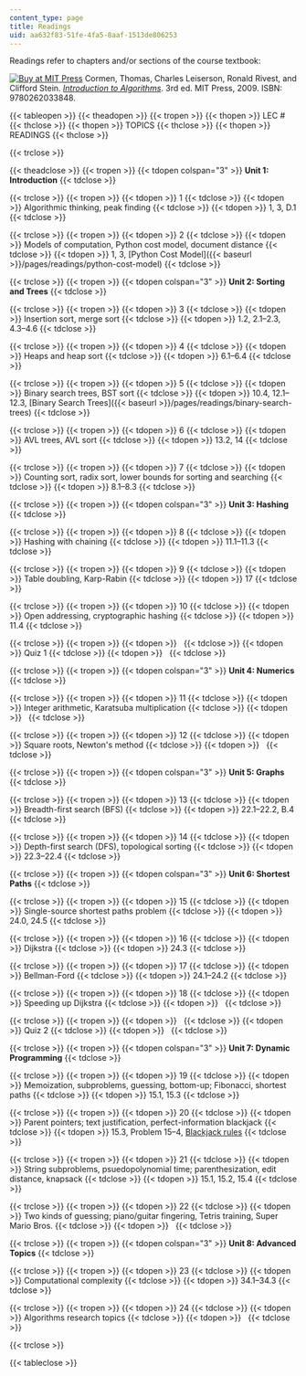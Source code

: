```yaml
---
content_type: page
title: Readings
uid: aa632f83-51fe-4fa5-8aaf-1513de806253
---
```


Readings refer to chapters and/or sections of the course textbook:

[![Buy at MIT Press](/images/mp_logo.gif)](https://mitpress.mit.edu/9780262033848) Cormen, Thomas, Charles Leiserson, Ronald Rivest, and Clifford Stein. [_Introduction to Algorithms_](https://mitpress.mit.edu/9780262033848). 3rd ed. MIT Press, 2009. ISBN: 9780262033848.

{{< tableopen >}}
{{< theadopen >}}
{{< tropen >}}
{{< thopen >}}
LEC #
{{< thclose >}}
{{< thopen >}}
TOPICS
{{< thclose >}}
{{< thopen >}}
READINGS
{{< thclose >}}

{{< trclose >}}

{{< theadclose >}}
{{< tropen >}}
{{< tdopen colspan="3" >}}
**Unit 1: Introduction**
{{< tdclose >}}

{{< trclose >}}
{{< tropen >}}
{{< tdopen >}}
1
{{< tdclose >}}
{{< tdopen >}}
Algorithmic thinking, peak finding
{{< tdclose >}}
{{< tdopen >}}
1, 3, D.1
{{< tdclose >}}

{{< trclose >}}
{{< tropen >}}
{{< tdopen >}}
2
{{< tdclose >}}
{{< tdopen >}}
Models of computation, Python cost model, document distance
{{< tdclose >}}
{{< tdopen >}}
1, 3, [Python Cost Model]({{< baseurl >}}/pages/readings/python-cost-model)
{{< tdclose >}}

{{< trclose >}}
{{< tropen >}}
{{< tdopen colspan="3" >}}
**Unit 2: Sorting and Trees**
{{< tdclose >}}

{{< trclose >}}
{{< tropen >}}
{{< tdopen >}}
3
{{< tdclose >}}
{{< tdopen >}}
Insertion sort, merge sort
{{< tdclose >}}
{{< tdopen >}}
1.2, 2.1–2.3, 4.3–4.6
{{< tdclose >}}

{{< trclose >}}
{{< tropen >}}
{{< tdopen >}}
4
{{< tdclose >}}
{{< tdopen >}}
Heaps and heap sort
{{< tdclose >}}
{{< tdopen >}}
6.1–6.4
{{< tdclose >}}

{{< trclose >}}
{{< tropen >}}
{{< tdopen >}}
5
{{< tdclose >}}
{{< tdopen >}}
Binary search trees, BST sort
{{< tdclose >}}
{{< tdopen >}}
10.4, 12.1–12.3, [Binary Search Trees]({{< baseurl >}}/pages/readings/binary-search-trees)
{{< tdclose >}}

{{< trclose >}}
{{< tropen >}}
{{< tdopen >}}
6
{{< tdclose >}}
{{< tdopen >}}
AVL trees, AVL sort
{{< tdclose >}}
{{< tdopen >}}
13.2, 14
{{< tdclose >}}

{{< trclose >}}
{{< tropen >}}
{{< tdopen >}}
7
{{< tdclose >}}
{{< tdopen >}}
Counting sort, radix sort, lower bounds for sorting and searching
{{< tdclose >}}
{{< tdopen >}}
8.1–8.3
{{< tdclose >}}

{{< trclose >}}
{{< tropen >}}
{{< tdopen colspan="3" >}}
**Unit 3: Hashing**
{{< tdclose >}}

{{< trclose >}}
{{< tropen >}}
{{< tdopen >}}
8
{{< tdclose >}}
{{< tdopen >}}
Hashing with chaining
{{< tdclose >}}
{{< tdopen >}}
11.1–11.3
{{< tdclose >}}

{{< trclose >}}
{{< tropen >}}
{{< tdopen >}}
9
{{< tdclose >}}
{{< tdopen >}}
Table doubling, Karp-Rabin
{{< tdclose >}}
{{< tdopen >}}
17
{{< tdclose >}}

{{< trclose >}}
{{< tropen >}}
{{< tdopen >}}
10
{{< tdclose >}}
{{< tdopen >}}
Open addressing, cryptographic hashing
{{< tdclose >}}
{{< tdopen >}}
11.4
{{< tdclose >}}

{{< trclose >}}
{{< tropen >}}
{{< tdopen >}}
 
{{< tdclose >}}
{{< tdopen >}}
Quiz 1
{{< tdclose >}}
{{< tdopen >}}
 
{{< tdclose >}}

{{< trclose >}}
{{< tropen >}}
{{< tdopen colspan="3" >}}
**Unit 4: Numerics**
{{< tdclose >}}

{{< trclose >}}
{{< tropen >}}
{{< tdopen >}}
11
{{< tdclose >}}
{{< tdopen >}}
Integer arithmetic, Karatsuba multiplication
{{< tdclose >}}
{{< tdopen >}}
 
{{< tdclose >}}

{{< trclose >}}
{{< tropen >}}
{{< tdopen >}}
12
{{< tdclose >}}
{{< tdopen >}}
Square roots, Newton's method
{{< tdclose >}}
{{< tdopen >}}
 
{{< tdclose >}}

{{< trclose >}}
{{< tropen >}}
{{< tdopen colspan="3" >}}
**Unit 5: Graphs**
{{< tdclose >}}

{{< trclose >}}
{{< tropen >}}
{{< tdopen >}}
13
{{< tdclose >}}
{{< tdopen >}}
Breadth-first search (BFS)
{{< tdclose >}}
{{< tdopen >}}
22.1–22.2, B.4
{{< tdclose >}}

{{< trclose >}}
{{< tropen >}}
{{< tdopen >}}
14
{{< tdclose >}}
{{< tdopen >}}
Depth-first search (DFS), topological sorting
{{< tdclose >}}
{{< tdopen >}}
22.3–22.4
{{< tdclose >}}

{{< trclose >}}
{{< tropen >}}
{{< tdopen colspan="3" >}}
**Unit 6: Shortest Paths**
{{< tdclose >}}

{{< trclose >}}
{{< tropen >}}
{{< tdopen >}}
15
{{< tdclose >}}
{{< tdopen >}}
Single-source shortest paths problem
{{< tdclose >}}
{{< tdopen >}}
24.0, 24.5
{{< tdclose >}}

{{< trclose >}}
{{< tropen >}}
{{< tdopen >}}
16
{{< tdclose >}}
{{< tdopen >}}
Dijkstra
{{< tdclose >}}
{{< tdopen >}}
24.3
{{< tdclose >}}

{{< trclose >}}
{{< tropen >}}
{{< tdopen >}}
17
{{< tdclose >}}
{{< tdopen >}}
Bellman-Ford
{{< tdclose >}}
{{< tdopen >}}
24.1–24.2
{{< tdclose >}}

{{< trclose >}}
{{< tropen >}}
{{< tdopen >}}
18
{{< tdclose >}}
{{< tdopen >}}
Speeding up Dijkstra
{{< tdclose >}}
{{< tdopen >}}
 
{{< tdclose >}}

{{< trclose >}}
{{< tropen >}}
{{< tdopen >}}
 
{{< tdclose >}}
{{< tdopen >}}
Quiz 2
{{< tdclose >}}
{{< tdopen >}}
 
{{< tdclose >}}

{{< trclose >}}
{{< tropen >}}
{{< tdopen colspan="3" >}}
**Unit 7: Dynamic Programming**
{{< tdclose >}}

{{< trclose >}}
{{< tropen >}}
{{< tdopen >}}
19
{{< tdclose >}}
{{< tdopen >}}
Memoization, subproblems, guessing, bottom-up; Fibonacci, shortest paths
{{< tdclose >}}
{{< tdopen >}}
15.1, 15.3
{{< tdclose >}}

{{< trclose >}}
{{< tropen >}}
{{< tdopen >}}
20
{{< tdclose >}}
{{< tdopen >}}
Parent pointers; text justification, perfect-information blackjack
{{< tdclose >}}
{{< tdopen >}}
15.3, Problem 15–4, [Blackjack rules](http://en.wikipedia.org/wiki/Blackjack)
{{< tdclose >}}

{{< trclose >}}
{{< tropen >}}
{{< tdopen >}}
21
{{< tdclose >}}
{{< tdopen >}}
String subproblems, psuedopolynomial time; parenthesization, edit distance, knapsack
{{< tdclose >}}
{{< tdopen >}}
15.1, 15.2, 15.4
{{< tdclose >}}

{{< trclose >}}
{{< tropen >}}
{{< tdopen >}}
22
{{< tdclose >}}
{{< tdopen >}}
Two kinds of guessing; piano/guitar fingering, Tetris training, Super Mario Bros.
{{< tdclose >}}
{{< tdopen >}}
 
{{< tdclose >}}

{{< trclose >}}
{{< tropen >}}
{{< tdopen colspan="3" >}}
**Unit 8: Advanced Topics**
{{< tdclose >}}

{{< trclose >}}
{{< tropen >}}
{{< tdopen >}}
23
{{< tdclose >}}
{{< tdopen >}}
Computational complexity
{{< tdclose >}}
{{< tdopen >}}
34.1–34.3
{{< tdclose >}}

{{< trclose >}}
{{< tropen >}}
{{< tdopen >}}
24
{{< tdclose >}}
{{< tdopen >}}
Algorithms research topics
{{< tdclose >}}
{{< tdopen >}}
 
{{< tdclose >}}

{{< trclose >}}

{{< tableclose >}}